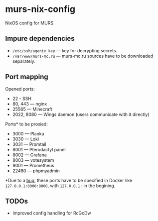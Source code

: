 # murs-nix-config
NixOS config for MURS

## Impure dependencies
* `/etc/ssh/agenix_key` — key for decrypting secrets.
* `/var/www/murs-mc.ru` — murs-mc.ru sources have to be downloaded separately.

## Port mapping
Opened ports:
* 22 - SSH
* 80, 443 — nginx
* 25565 — Minecraft
* 2022, 8080 — Wings daemon (users communicate with it directly)

Ports* to be proxied:
* 3000 — Planka
* 3030 — Loki
* 3031 — Promtail
* 8001 — Pterodactyl panel
* 8002 — Grafana
* 8003 — votesystem
* 9001 — Prometheus
* 22480 — phpmyadmin

*Due to a [bug](https://github.com/NixOS/nixpkgs/issues/111852), these ports have to be specified in Docker like `127.0.0.1:8000:8000`, with `127.0.0.1:` in the begining. 

## TODOs
* Improved config handling for RcGcDw
